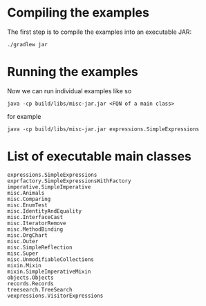 # Compiling the examples

The first step is to compile the examples into an executable JAR:

    ./gradlew jar

# Running the examples

Now we can run individual examples like so

    java -cp build/libs/misc-jar.jar <FQN of a main class>

for example

    java -cp build/libs/misc-jar.jar expressions.SimpleExpressions

# List of executable main classes

```
expressions.SimpleExpressions
exprfactory.SimpleExpressionsWithFactory
imperative.SimpleImperative
misc.Animals
misc.Comparing
misc.EnumTest
misc.IdentityAndEquality
misc.InterfaceCast
misc.IteratorRemove
misc.MethodBinding
misc.OrgChart
misc.Outer
misc.SimpleReflection
misc.Super
misc.UnmodifiableCollections
mixin.Mixin
mixin.SimpleImperativeMixin
objects.Objects
records.Records
treesearch.TreeSearch
vexpressions.VisitorExpressions
```